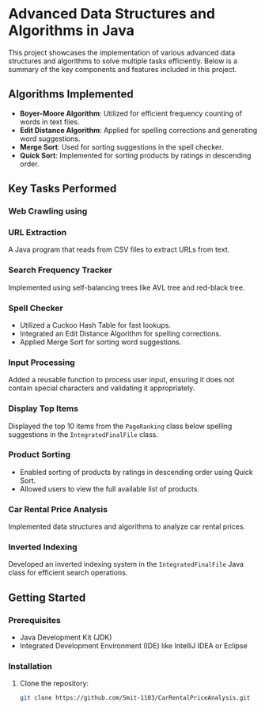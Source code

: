 # Advanced Data Structures and Algorithms in Java

This project showcases the implementation of various advanced data structures and algorithms to solve multiple tasks efficiently. Below is a summary of the key components and features included in this project.

## Algorithms Implemented

- **Boyer-Moore Algorithm**: Utilized for efficient frequency counting of words in text files.
- **Edit Distance Algorithm**: Applied for spelling corrections and generating word suggestions.
- **Merge Sort**: Used for sorting suggestions in the spell checker.
- **Quick Sort**: Implemented for sorting products by ratings in descending order.

## Key Tasks Performed

### Web Crawling using 
### URL Extraction
A Java program that reads from CSV files to extract URLs from text.

### Search Frequency Tracker
Implemented using self-balancing trees like AVL tree and red-black tree.

### Spell Checker
- Utilized a Cuckoo Hash Table for fast lookups.
- Integrated an Edit Distance Algorithm for spelling corrections.
- Applied Merge Sort for sorting word suggestions.

### Input Processing
Added a reusable function to process user input, ensuring it does not contain special characters and validating it appropriately.

### Display Top Items
Displayed the top 10 items from the `PageRanking` class below spelling suggestions in the `IntegratedFinalFile` class.

### Product Sorting
- Enabled sorting of products by ratings in descending order using Quick Sort.
- Allowed users to view the full available list of products.

### Car Rental Price Analysis
Implemented data structures and algorithms to analyze car rental prices.

### Inverted Indexing
Developed an inverted indexing system in the `IntegratedFinalFile` Java class for efficient search operations.

## Getting Started

### Prerequisites
- Java Development Kit (JDK)
- Integrated Development Environment (IDE) like IntelliJ IDEA or Eclipse

### Installation
1. Clone the repository:
   ```sh
   git clone https://github.com/Smit-1103/CarRentalPriceAnalysis.git
